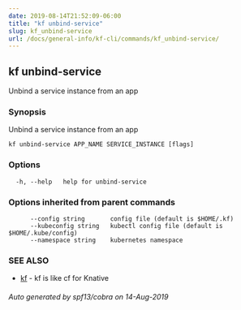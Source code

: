 ```yaml
---
date: 2019-08-14T21:52:09-06:00
title: "kf unbind-service"
slug: kf_unbind-service
url: /docs/general-info/kf-cli/commands/kf_unbind-service/
---
```

## kf unbind-service

Unbind a service instance from an app

### Synopsis

Unbind a service instance from an app

```
kf unbind-service APP_NAME SERVICE_INSTANCE [flags]
```

### Options

```
  -h, --help   help for unbind-service
```

### Options inherited from parent commands

```
      --config string       config file (default is $HOME/.kf)
      --kubeconfig string   kubectl config file (default is $HOME/.kube/config)
      --namespace string    kubernetes namespace
```

### SEE ALSO

* [kf](/docs/general-info/kf-cli/commands/kf/)	 - kf is like cf for Knative

###### Auto generated by spf13/cobra on 14-Aug-2019
